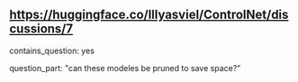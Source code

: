 ## https://huggingface.co/lllyasviel/ControlNet/discussions/7

contains_question: yes

question_part: "can these modeles be pruned to save space?"